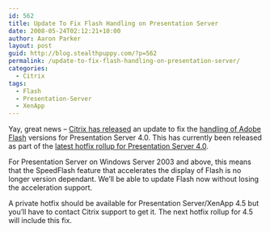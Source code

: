 ```yaml
---
id: 562
title: Update To Fix Flash Handling on Presentation Server
date: 2008-05-24T02:12:21+10:00
author: Aaron Parker
layout: post
guid: http://blog.stealthpuppy.com/?p=562
permalink: /update-to-fix-flash-handling-on-presentation-server/
categories:
  - Citrix
tags:
  - Flash
  - Presentation-Server
  - XenApp
---
```

Yay, great news &#8211; [Citrix has released](http://community.citrix.com/display/~derekt/2008/05/23/New+HRP+enhances+Flash+version+support) an update to fix the [handling of Adobe Flash](http://stealthpuppy.com/terminal-server/updating-flash-on-presentation-server-consider-speedflash-first) versions for Presentation Server 4.0. This has currently been released as part of the [latest hotfix rollup for Presentation Server 4.0](http://support.citrix.com/article/CTX116264#speedscreen).

For Presentation Server on Windows Server 2003 and above, this means that the SpeedFlash feature that accelerates the display of Flash is no longer version dependant. We&#8217;ll be able to update Flash now without losing the acceleration support.

A private hotfix should be available for Presentation Server/XenApp 4.5 but you&#8217;ll have to contact Citrix support to get it. The next hotfix rollup for 4.5 will include this fix.